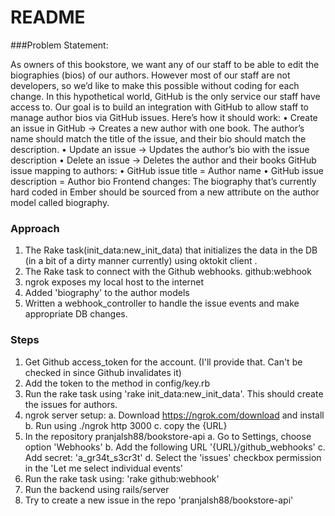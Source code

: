 # README
###Problem Statement:

As owners of this bookstore, we want any of our staff to be able to edit the biographies (bios) of our authors. However 
most of our staff are not developers, so we’d like to make this possible without coding for each change.
In this hypothetical world, GitHub is the only service our staff have access to. Our goal is to build an integration 
with GitHub to allow staff to manage author bios via GitHub issues.
Here’s how it should work:
• Create an issue in GitHub -> Creates a new author with one book. The author’s name should match the title of the issue,
 and their bio should match the description.
• Update an issue -> Updates the author’s bio with the issue description
• Delete an issue -> Deletes the author and their books
GitHub issue mapping to authors:
• GitHub issue title = Author name
• GitHub issue description = Author bio
Frontend changes:
The biography that’s currently hard coded in Ember should be sourced from a new attribute on the author model
 called biography.
 
 
 ### Approach
 1. The Rake task(init_data:new_init_data) that initializes the data in the DB (in a bit of a dirty manner currently) 
    using oktokit client .
 2. The Rake task to connect with the Github webhooks. github:webhook
 3. ngrok exposes my local host to the internet 
 4. Added 'biography' to the author models
 5. Written a webhook_controller to handle the issue events and make appropriate DB changes.
 
 
 ### Steps
 
 1. Get Github access_token for the account. (I'll provide that. Can't be checked in since Github invalidates it)
 2. Add the token to the method in config/key.rb
 3. Run the rake task using 'rake init_data:new_init_data'. This should create the issues for authors.
 4. ngrok server setup:
    a. Download https://ngrok.com/download and install
    b. Run using ./ngrok http 3000
    c. copy the {URL}
 5. In the repository pranjalsh88/bookstore-api
    a. Go to Settings, choose option 'Webhooks'
    b. Add the following URL '{URL}/github_webhooks'
    c. Add secret: 'a_gr34t_s3cr3t'
    d. Select the 'issues' checkbox permission in the 'Let me select individual events'
 6. Run the rake task using: 'rake github:webhook'
 7. Run the backend using rails/server
 8. Try to create a new issue in the repo 'pranjalsh88/bookstore-api'
 